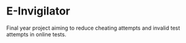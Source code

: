 # E-Invigilator
Final year project aiming to reduce cheating attempts and invalid test attempts in online tests.
